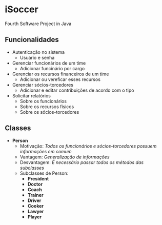 # iSoccer
Fourth Software Project in Java

## Funcionalidades

- Autenticação no sistema
  - Usuário e senha
- Gerenciar funcionários de um time
  - Adicionar funcinário por cargo
- Gerenciar os recursos financeiros de um time
  - Adicionar ou vereficar esses recursos
- Gerenciar sócios-torcedores
  - Adicionar e editar contribuições de acordo com o tipo
- Solicitar relatórios
  - Sobre os funcionários
  - Sobre os recursos físicos
  - Sobre os sócios-torcedores

## Classes

- **Person**
    - Motivação:  *Todos os funcionários e sócios-torcedores possuem informações em comum*
    - Vantagem: *Generalização de informações*
    - Desvantagem:  *É necessário passar todos os métodos das subclasses*
    - Subclasses de Person:
      - **President**
      - **Doctor**
      - **Coach**
      - **Trainer**
      - **Driver**
      - **Cooker**
      - **Lawyer**
      - **Player**  

